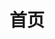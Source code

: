 ---
title: 首页
menu:
    main:
        name: 主页
        weight: -100
        params:
            icon: home
comments: false
readingTime: false
license: false
breadcrumb: false
---